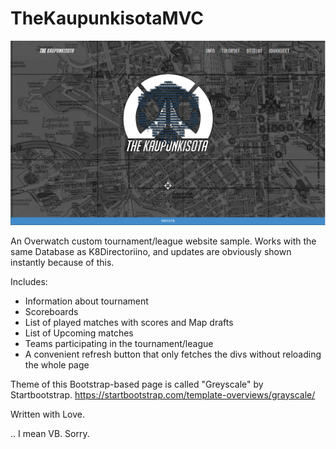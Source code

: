 # TheKaupunkisotaMVC

![alt text](https://github.com/kitsun8/TheKaupunkisotaMVC/blob/master/screenshots/header.PNG)


An Overwatch custom tournament/league website sample. Works with the same Database as K8Directoriino, and updates are obviously shown instantly because of this.

Includes:
- Information about tournament
- Scoreboards
- List of played matches with scores and Map drafts
- List of Upcoming matches
- Teams participating in the tournament/league
- A convenient refresh button that only fetches the divs without reloading the whole page

Theme of this Bootstrap-based page is called "Greyscale" by Startbootstrap. https://startbootstrap.com/template-overviews/grayscale/

Written with Love.

.. I mean VB. Sorry.
